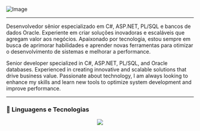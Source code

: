 ![Image](https://github.com/user-attachments/assets/851afd75-32fa-44d8-911d-044cbce32fac)

---

Desenvolvedor sênior especializado em C#, ASP.NET, PL/SQL e bancos de dados Oracle. Experiente em criar soluções inovadoras e escaláveis que agregam valor aos negócios. Apaixonado por tecnologia, estou sempre em busca de aprimorar habilidades e aprender novas ferramentas para otimizar o desenvolvimento de sistemas e melhorar a performance.

Senior developer specialized in C#, ASP.NET, PL/SQL, and Oracle databases. Experienced in creating innovative and scalable solutions that drive business value. Passionate about technology, I am always looking to enhance my skills and learn new tools to optimize system development and improve performance.


---

### 🤖 Linguagens e Tecnologias

<p align="center">
  <a href="https://skillicons.dev">
    <img src="https://skillicons.dev/icons?i=git,js,ts,html,css,dotnet,cs,nodejs,mysql,postgres,php,laravel,vscode" />
  </a>
</p>
